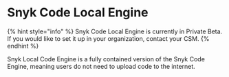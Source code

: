# Snyk Code Local Engine

{% hint style="info" %}
Snyk Code Local Engine is currently in Private Beta. If you would like to set it up in your organization, contact your CSM.
{% endhint %}

Snyk Local Code Engine is a fully contained version of the Snyk Code Engine, meaning users do not need to upload code to the internet.
